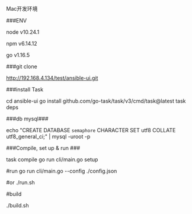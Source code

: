 Mac开发环境


###ENV

node v10.24.1

npm  v6.14.12

go   v1.16.5


###git clone

http://192.168.4.134/test/ansible-ui.git

###install Task

cd ansible-ui
go install github.com/go-task/task/v3/cmd/task@latest
task deps

###db mysql###

echo "CREATE DATABASE `semaphore` CHARACTER SET utf8 COLLATE utf8_general_ci;" | mysql -uroot -p 

###Compile, set up & run ###

task compile
go run cli/main.go setup

#run
go run cli/main.go --config ./config.json

#or
./run.sh

#build

./build.sh
